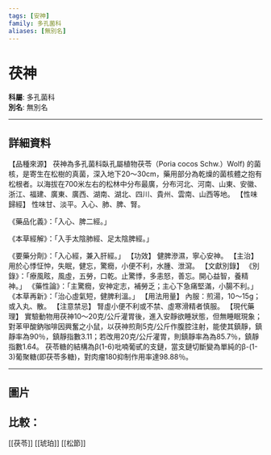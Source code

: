 ```yaml
---
tags: [安神]
family: 多孔菌科
aliases: [無別名]
---
```


# 茯神

**科屬**: 多孔菌科  
**別名**: 無別名  

---

## 詳細資料
【品種來源】
茯神為多孔菌科臥孔屬植物茯苓（Poria cocos Schw.）Wolf) 的菌核，是寄生在松樹的真菌，深入地下20～30cm，藥用部分為乾燥的菌核體之抱有松根者。以海拔在700米左右的松林中分布最廣，分布河北、河南、山東、安徽、浙江、福建、廣東、廣西、湖南、湖北、四川、貴州、雲南、山西等地。
【性味歸經】
性味甘、淡平。入心、肺、脾、腎。
《藥品化義》：「入心、脾二經。」
《本草經解》：「入手太陰肺經、足太陰脾經。」
《要藥分劑》：「入心經，兼入肝經。」
【功效】
健脾滲濕，寧心安神。
【主治】
用於心悸怔忡，失眠，健忘，驚癇，小便不利，水腫、泄瀉。
【文獻別錄】
《別錄》：「療風眩，風虛，五勞，口乾。止驚悸，多恚怒，善忘。開心益智，養精神。」
《藥性論》：「主驚癇，安神定志，補勞乏；主心下急痛堅滿，小腸不利。」
《本草再新》：「治心虛氣短，健脾利溫。」
【用法用量】
內服：煎湯，10～15g；或入丸、散。
【注意禁忌】
腎虛小便不利或不禁、虛寒滑精者慎服。
【現代藥理】
實驗動物用茯神10～20克/公斤灌胃後，進入安靜欲睡狀態，但無睡眠現象；對苯甲酸鈉咖啡因興奮之小鼠，以茯神煎劑5克/公斤作腹腔注射，能使其鎮靜，鎮靜率為90％，鎮靜指數3.11；若改用20克/公斤灌胃，則鎮靜率為為85.7％，鎮靜指數1.64。
茯苓糖的結構為β(1-6)吡喃葡甙的支鏈，當支鏈切斷變為單純的β-(1-3)葡聚糖(即茯苓多糖)，對肉瘤180抑制作用率達98.88％。

---

## 圖片
## 比較：
[[茯苓]]
[[琥珀]]
[[松節]]
